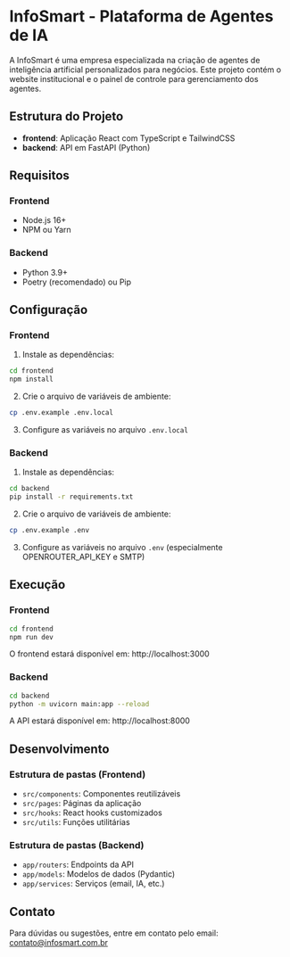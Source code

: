 # InfoSmart - Plataforma de Agentes de IA

A InfoSmart é uma empresa especializada na criação de agentes de inteligência artificial personalizados para negócios. Este projeto contém o website institucional e o painel de controle para gerenciamento dos agentes.

## Estrutura do Projeto

- **frontend**: Aplicação React com TypeScript e TailwindCSS
- **backend**: API em FastAPI (Python)

## Requisitos

### Frontend
- Node.js 16+
- NPM ou Yarn

### Backend
- Python 3.9+
- Poetry (recomendado) ou Pip

## Configuração

### Frontend

1. Instale as dependências:
```bash
cd frontend
npm install
```

2. Crie o arquivo de variáveis de ambiente:
```bash
cp .env.example .env.local
```

3. Configure as variáveis no arquivo `.env.local`

### Backend

1. Instale as dependências:
```bash
cd backend
pip install -r requirements.txt
```

2. Crie o arquivo de variáveis de ambiente:
```bash
cp .env.example .env
```

3. Configure as variáveis no arquivo `.env` (especialmente OPENROUTER_API_KEY e SMTP)

## Execução

### Frontend

```bash
cd frontend
npm run dev
```

O frontend estará disponível em: http://localhost:3000

### Backend

```bash
cd backend
python -m uvicorn main:app --reload
```

A API estará disponível em: http://localhost:8000

## Desenvolvimento

### Estrutura de pastas (Frontend)

- `src/components`: Componentes reutilizáveis
- `src/pages`: Páginas da aplicação
- `src/hooks`: React hooks customizados
- `src/utils`: Funções utilitárias

### Estrutura de pastas (Backend)

- `app/routers`: Endpoints da API
- `app/models`: Modelos de dados (Pydantic)
- `app/services`: Serviços (email, IA, etc.)

## Contato

Para dúvidas ou sugestões, entre em contato pelo email: contato@infosmart.com.br 